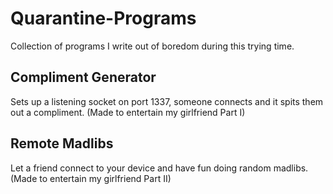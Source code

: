 # Quarantine-Programs
Collection of programs I write out of boredom during this trying time.

## Compliment Generator
Sets up a listening socket on port 1337, someone connects and it spits them out a compliment. (Made to entertain my girlfriend Part I)

## Remote Madlibs
Let a friend connect to your device and have fun doing random madlibs. (Made to entertain my girlfriend Part II)
